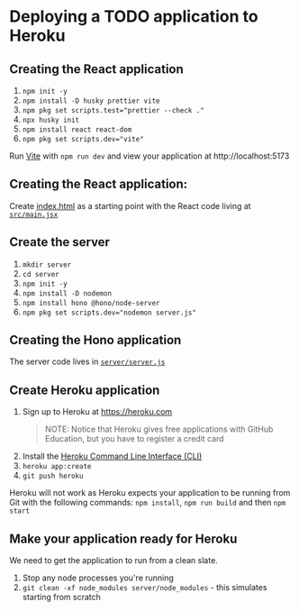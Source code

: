 # Deploying a TODO application to Heroku

## Creating the React application

1. `npm init -y`
2. `npm install -D husky prettier vite`
3. `npm pkg set scripts.test="prettier --check ."`
4. `npx husky init`
5. `npm install react react-dom`
6. `npm pkg set scripts.dev="vite"`

Run [Vite](https://vite.dev) with `npm run dev` and view your application at http://localhost:5173

## Creating the React application:

Create [index.html](./index.html) as a starting point with the React code living at [`src/main.jsx`](./src/main.jsx)

## Create the server

1. `mkdir server`
2. `cd server`
3. `npm init -y`
4. `npm install -D nodemon`
5. `npm install hono @hono/node-server`
6. `npm pkg set scripts.dev="nodemon server.js"`

## Creating the Hono application

The server code lives in [`server/server.js`](./server/server.js)

## Create Heroku application

1. Sign up to Heroku at https://heroku.com
   > NOTE: Notice that Heroku gives free applications with GitHub Education, but you have to register a credit card
2. Install the [Heroku Command Line Interface (CLI)](https://devcenter.heroku.com/articles/heroku-command-line)
3. `heroku app:create`
4. `git push heroku`

Heroku will not work as Heroku expects your application to be running from Git with the following commands: `npm install`, `npm run build` and then `npm start`

## Make your application ready for Heroku

We need to get the application to run from a clean slate.

1. Stop any node processes you're running
2. `git clean -xf node_modules server/node_modules` - this simulates starting from scratch
